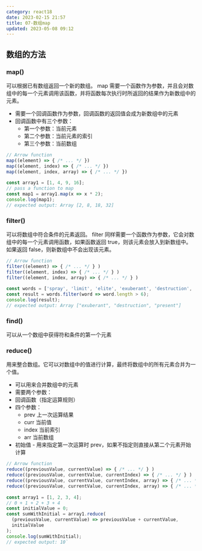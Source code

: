 ```yaml
---
category: react18
date: 2023-02-15 21:57
title: 07-数组map
updated: 2023-05-08 09:12
---
```


## 数组的方法

### map()

可以根据已有数组返回一个新的数组。
map 需要一个函数作为参数，并且会对数组中的每一个元素调用该函数，并将函数每次执行时所返回的结果作为新数组中的元素。

- 需要一个回调函数作为参数，回调函数的返回值会成为新数组中的元素
- 回调函数中有三个参数：
  - 第一个参数：当前元素
  - 第二个参数：当前元素的索引
  - 第三个参数：当前数组

```js
// Arrow function
map((element) => { /* ... */ })
map((element, index) => { /* ... */ })
map((element, index, array) => { /* ... */ })
​
const array1 = [1, 4, 9, 16];
// pass a function to map
const map1 = array1.map(x => x * 2);
console.log(map1);
// expected output: Array [2, 8, 18, 32]
```

### filter()

可以将数组中符合条件的元素返回。
filter 同样需要一个函数作为参数，它会对数组中的每一个元素调用函数，如果函数返回 true，则该元素会放入到新数组中。如果返回 false，则新数组中不会出现该元素。

```js
// Arrow function
filter((element) => { /* ... */ } )
filter((element, index) => { /* ... */ } )
filter((element, index, array) => { /* ... */ } )
​
const words = ['spray', 'limit', 'elite', 'exuberant', 'destruction', 'present'];
const result = words.filter(word => word.length > 6);
console.log(result);
// expected output: Array ["exuberant", "destruction", "present"]
```

### find()

可以从一个数组中获得符和条件的第一个元素

### reduce()

用来整合数组。它可以对数组中的值进行计算，最终将数组中的所有元素合并为一个值。

- 可以用来合并数组中的元素
- 需要两个参数：
- 回调函数（指定运算规则）
- 四个参数：
  - prev 上一次运算结果
  - curr 当前值
  - index 当前索引
  - arr 当前数组
- 初始值 - 用来指定第一次运算时 prev，如果不指定则直接从第二个元素开始计算

```js
// Arrow function
reduce((previousValue, currentValue) => { /* ... */ } )
reduce((previousValue, currentValue, currentIndex) => { /* ... */ } )
reduce((previousValue, currentValue, currentIndex, array) => { /* ... */ } )
reduce((previousValue, currentValue, currentIndex, array) => { /* ... */ }, initialValue)
​
const array1 = [1, 2, 3, 4];
// 0 + 1 + 2 + 3 + 4
const initialValue = 0;
const sumWithInitial = array1.reduce(
  (previousValue, currentValue) => previousValue + currentValue,
  initialValue
);
console.log(sumWithInitial);
// expected output: 10`
```
